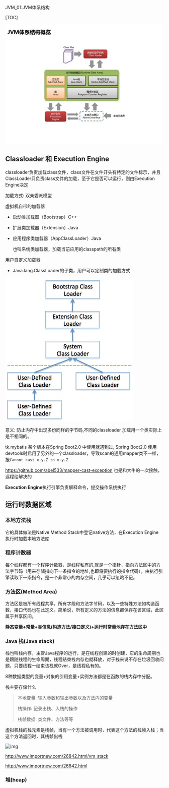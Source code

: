 JVM_01:JVM体系结构

[TOC]

![image-20180917214855307](../../image/image-20180917214855307.png)

## Classloader 和 Execution Engine



classloader负责加载class文件，class文件在文件开头有特定的文件标示，并且ClassLoader只负责class文件的加载，至于它是否可以运行，则由Execution Engine决定 

加载方式: 双亲委派模型

虚拟机自带的加载器

- 启动类加载器（Bootstrap）C++
- 扩展类加载器（Extension）Java
- 应用程序类加载器（AppClassLoader）Java

  也叫系统类加载器，加载当前应用的classpath的所有类

用户自定义加载器  

- Java.lang.ClassLoader的子类，用户可以定制类的加载方式

![img](../../image/classloader.png)

意义: 防止内存中出现多份同样的字节码,不同的classloader 加载用一个类实际上是不相同的。

tk.mybatis 某个版本在Spring Boot2.0 中使用就遇到过, Spring Boot2.0 使用 devtools时启用了另外的一个classloader，导致scan的通用mapper类不一样，报`Cannot cast x.y.Z to x.y.Z`

https://github.com/abel533/mapper-cast-exception  也是和大牛的一次接触，远程给解决的

**Execution Engine**执行引擎负责解释命令，提交操作系统执行

## 运行时数据区域

### 本地方法栈

它的具体做法是Native Method Stack中登记native方法，在Execution Engine 执行时加载本地方法库

### 程序计数器

每个线程都有一个程序计数器，是线程私有的,就是一个指针，指向方法区中的方法字节码（用来存储指向下一条指令的地址,也即将要执行的指令代码），由执行引擎读取下一条指令，是一个非常小的内存空间，几乎可以忽略不记。

### 方法区(Method Area)

方法区是被所有线程共享，所有字段和方法字节码，以及一些特殊方法如构造函数，接口代码也在此定义。简单说，所有定义的方法的信息都保存在该区域，此区属于共享区间。 

**静态变量+常量+类信息(构造方法/接口定义)+运行时常量池存在方法区中**

### Java 栈(Java stack)

栈也叫栈内存，主管Java程序的运行，是在线程创建的时创建，它的生命周期也是跟随线程的生命周期，线程结束栈内存也就释放，对于栈来说不存在垃圾回收问题，只要线程一结束该栈就Over，是线程私有的。 

8种数据类型的变量+对象的引用变量+实例方法都是在函数的栈内存中分配。

栈主要存储什么

> 本地变量: 输入参数和输出参数以及方法内的变量
>
> 栈操作: 记录出栈、入栈的操作
>
> 栈帧数据: 类文件、方法等等

虚拟机栈的栈元素是栈帧，当有一个方法被调用时，代表这个方法的栈帧入栈；当这个方法返回时，其栈帧出栈

![img](C:\Users\admin\Desktop\blog\image\vm-stack.png)

http://www.importnew.com/26842.html/vm_stack

http://www.importnew.com/26842.html

### 堆(heap)











